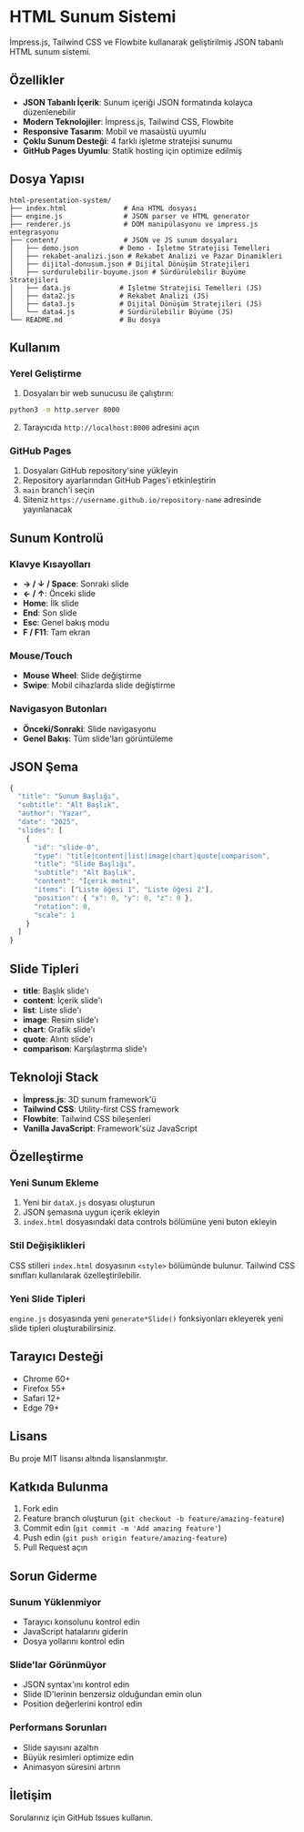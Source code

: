 # HTML Sunum Sistemi

İmpress.js, Tailwind CSS ve Flowbite kullanarak geliştirilmiş JSON tabanlı HTML sunum sistemi.

## Özellikler

- **JSON Tabanlı İçerik**: Sunum içeriği JSON formatında kolayca düzenlenebilir
- **Modern Teknolojiler**: İmpress.js, Tailwind CSS, Flowbite
- **Responsive Tasarım**: Mobil ve masaüstü uyumlu
- **Çoklu Sunum Desteği**: 4 farklı işletme stratejisi sunumu
- **GitHub Pages Uyumlu**: Statik hosting için optimize edilmiş

## Dosya Yapısı

```
html-presentation-system/
├── index.html              # Ana HTML dosyası
├── engine.js               # JSON parser ve HTML generator
├── renderer.js             # DOM manipülasyonu ve impress.js entegrasyonu
├── content/                # JSON ve JS sunum dosyaları
│   ├── demo.json          # Demo - İşletme Stratejisi Temelleri
│   ├── rekabet-analizi.json # Rekabet Analizi ve Pazar Dinamikleri
│   ├── dijital-donusum.json # Dijital Dönüşüm Stratejileri
│   ├── surdurulebilir-buyume.json # Sürdürülebilir Büyüme Stratejileri
│   ├── data.js            # İşletme Stratejisi Temelleri (JS)
│   ├── data2.js           # Rekabet Analizi (JS)
│   ├── data3.js           # Dijital Dönüşüm Stratejileri (JS)
│   └── data4.js           # Sürdürülebilir Büyüme (JS)
└── README.md              # Bu dosya
```

## Kullanım

### Yerel Geliştirme

1. Dosyaları bir web sunucusu ile çalıştırın:
```bash
python3 -m http.server 8000
```

2. Tarayıcıda `http://localhost:8000` adresini açın

### GitHub Pages

1. Dosyaları GitHub repository'sine yükleyin
2. Repository ayarlarından GitHub Pages'i etkinleştirin
3. `main` branch'i seçin
4. Siteniz `https://username.github.io/repository-name` adresinde yayınlanacak

## Sunum Kontrolü

### Klavye Kısayolları
- **→ / ↓ / Space**: Sonraki slide
- **← / ↑**: Önceki slide
- **Home**: İlk slide
- **End**: Son slide
- **Esc**: Genel bakış modu
- **F / F11**: Tam ekran

### Mouse/Touch
- **Mouse Wheel**: Slide değiştirme
- **Swipe**: Mobil cihazlarda slide değiştirme

### Navigasyon Butonları
- **Önceki/Sonraki**: Slide navigasyonu
- **Genel Bakış**: Tüm slide'ları görüntüleme

## JSON Şema

```javascript
{
  "title": "Sunum Başlığı",
  "subtitle": "Alt Başlık",
  "author": "Yazar",
  "date": "2025",
  "slides": [
    {
      "id": "slide-0",
      "type": "title|content|list|image|chart|quote|comparison",
      "title": "Slide Başlığı",
      "subtitle": "Alt Başlık",
      "content": "İçerik metni",
      "items": ["Liste öğesi 1", "Liste öğesi 2"],
      "position": { "x": 0, "y": 0, "z": 0 },
      "rotation": 0,
      "scale": 1
    }
  ]
}
```

## Slide Tipleri

- **title**: Başlık slide'ı
- **content**: İçerik slide'ı
- **list**: Liste slide'ı
- **image**: Resim slide'ı
- **chart**: Grafik slide'ı
- **quote**: Alıntı slide'ı
- **comparison**: Karşılaştırma slide'ı

## Teknoloji Stack

- **İmpress.js**: 3D sunum framework'ü
- **Tailwind CSS**: Utility-first CSS framework
- **Flowbite**: Tailwind CSS bileşenleri
- **Vanilla JavaScript**: Framework'süz JavaScript

## Özelleştirme

### Yeni Sunum Ekleme

1. Yeni bir `dataX.js` dosyası oluşturun
2. JSON şemasına uygun içerik ekleyin
3. `index.html` dosyasındaki data controls bölümüne yeni buton ekleyin

### Stil Değişiklikleri

CSS stilleri `index.html` dosyasının `<style>` bölümünde bulunur. Tailwind CSS sınıfları kullanılarak özelleştirilebilir.

### Yeni Slide Tipleri

`engine.js` dosyasında yeni `generate*Slide()` fonksiyonları ekleyerek yeni slide tipleri oluşturabilirsiniz.

## Tarayıcı Desteği

- Chrome 60+
- Firefox 55+
- Safari 12+
- Edge 79+

## Lisans

Bu proje MIT lisansı altında lisanslanmıştır.

## Katkıda Bulunma

1. Fork edin
2. Feature branch oluşturun (`git checkout -b feature/amazing-feature`)
3. Commit edin (`git commit -m 'Add amazing feature'`)
4. Push edin (`git push origin feature/amazing-feature`)
5. Pull Request açın

## Sorun Giderme

### Sunum Yüklenmiyor
- Tarayıcı konsolunu kontrol edin
- JavaScript hatalarını giderin
- Dosya yollarını kontrol edin

### Slide'lar Görünmüyor
- JSON syntax'ını kontrol edin
- Slide ID'lerinin benzersiz olduğundan emin olun
- Position değerlerini kontrol edin

### Performans Sorunları
- Slide sayısını azaltın
- Büyük resimleri optimize edin
- Animasyon süresini artırın

## İletişim

Sorularınız için GitHub Issues kullanın.

